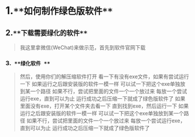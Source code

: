 # 1.` **如何制作绿色版软件** `



## 2.` **下载需要绿化的软件** `
> 我这里拿微信(WeChat)来做示范，首先到软件官网下载



### 3.` **绿化软件 **`
> 然后，使用你们的解压缩软件打开
> 看一下有没有exe文件，如果有尝试运行一下
> 如果运行之后跟安装版的软件一模一样
> 可以试一下把这个exe单独放到某一个路径
> 如果不行，尝试把里面的文件一个一个放过来
> 每放一个尝试运行exe，直到可以为止
> 运行成功之后压缩一下就成了绿色版软件了
> 如果里面没有exe，打开某个文件夹去看一下
> 直到找到exe，然后运行一下
> 如果运行之后跟安装版的软件一模一样
> 可以试一下把这个exe单独放到某一个路径
> 如果不行，尝试把里面的文件一个一个放过来
> 每放一个尝试运行exe，直到可以为止
> 运行成功之后压缩一下就成了绿色版软件了
